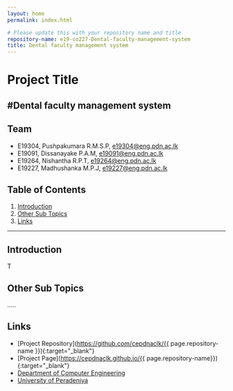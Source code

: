 ```yaml
---
layout: home
permalink: index.html

# Please update this with your repository name and title
repository-name: e19-co227-Dental-faculty-management-system
title: Dental faculty management system
---
```


[comment]: # "This is the standard layout for the project, but you can clean this and use your own template"

# Project Title
#Dental faculty management system
---

<!-- 
This is a sample image, to show how to add images to your page. To learn more options, please refer [this](https://projects.ce.pdn.ac.lk/docs/faq/how-to-add-an-image/)

![Sample Image](./images/sample.png)
 -->

## Team
-  E19304, Pushpakumara R.M.S.P, [e19304@eng.pdn.ac.lk](mailto:e19304@eng.pdn.ac.lk)
-  E19091, Dissanayake P.A.M, [e19091@eng.pdn.ac.lk](mailto:e19091@eng.pdn.ac.lk)
-  E19264, Nishantha R.P.T, [e19264@eng.pdn.ac.lk](mailto:e19264@eng.pdn.ac.lk)
-  E19227, Madhushanka M.P.J, [e19227@eng.pdn.ac.lk](mailto:e19227@eng.pdn.ac.lk)
## Table of Contents
1. [Introduction](#introduction)
2. [Other Sub Topics](#other-sub-topics)
3. [Links](#links)

---

## Introduction

T

## Other Sub Topics

.....

## Links

- [Project Repository](https://github.com/cepdnaclk/{{ page.repository-name }}){:target="_blank"}
- [Project Page](https://cepdnaclk.github.io/{{ page.repository-name}}){:target="_blank"}
- [Department of Computer Engineering](http://www.ce.pdn.ac.lk/)
- [University of Peradeniya](https://eng.pdn.ac.lk/)


[//]: # (Please refer this to learn more about Markdown syntax)
[//]: # (https://github.com/adam-p/markdown-here/wiki/Markdown-Cheatsheet)
